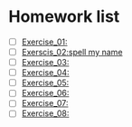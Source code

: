 # Homework list
- [ ] [Exercise_01:]() 
- [ ] [Exerscis_02:spell my name]() 
- [ ] [Exercise_03:]() 
- [ ] [Exercise_04:]() 
- [ ] [Exercise_05:]() 
- [ ] [Exercise_06:]() 
- [ ] [Exercise_07:]() 
- [ ] [Exercise_08:]() 
